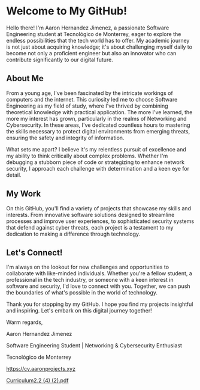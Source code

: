# Welcome to My GitHub!

Hello there! I'm Aaron Hernandez Jimenez, a passionate Software Engineering student at Tecnológico de Monterrey, eager to explore the endless possibilities that the tech world has to offer. My academic journey is not just about acquiring knowledge; it's about challenging myself daily to become not only a proficient engineer but also an innovator who can contribute significantly to our digital future.

## About Me

From a young age, I've been fascinated by the intricate workings of computers and the internet. This curiosity led me to choose Software Engineering as my field of study, where I've thrived by combining theoretical knowledge with practical application. The more I've learned, the more my interest has grown, particularly in the realms of Networking and Cybersecurity. In these areas, I've dedicated countless hours to mastering the skills necessary to protect digital environments from emerging threats, ensuring the safety and integrity of information.

What sets me apart? I believe it's my relentless pursuit of excellence and my ability to think critically about complex problems. Whether I'm debugging a stubborn piece of code or strategizing to enhance network security, I approach each challenge with determination and a keen eye for detail.

## My Work

On this GitHub, you'll find a variety of projects that showcase my skills and interests. From innovative software solutions designed to streamline processes and improve user experiences, to sophisticated security systems that defend against cyber threats, each project is a testament to my dedication to making a difference through technology.

## Let's Connect!

I'm always on the lookout for new challenges and opportunities to collaborate with like-minded individuals. Whether you're a fellow student, a professional in the tech industry, or someone with a keen interest in software and security, I'd love to connect with you. Together, we can push the boundaries of what's possible in the world of technology.


Thank you for stopping by my GitHub. I hope you find my projects insightful and inspiring. Let's embark on this digital journey together!

Warm regards,

Aaron Hernandez Jimenez

Software Engineering Student | Networking & Cybersecurity Enthusiast


Tecnológico de Monterrey

https://cv.aaronprojects.xyz

[Curriculum2.2 (4) (2).pdf](https://github.com/Aaron3312/aaron3312/files/14943976/Curriculum2.2.4.2.pdf)

